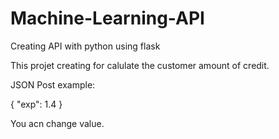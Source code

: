 # Machine-Learning-API
Creating API with python using flask


This projet creating for calulate the customer amount of credit. 



JSON Post example:

{
    "exp": 1.4
}

You acn change value.
